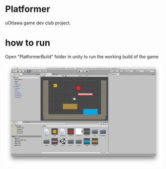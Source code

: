 # Platformer

uOttawa game dev club project. 

# how to run

Open "PlatformerBuild" folder in unity to run the working build of the game

![](./screenshot.png)
